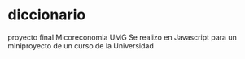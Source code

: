 # diccionario
proyecto final Micoreconomia UMG 
Se realizo en Javascript para un miniproyecto de un curso de la Universidad
